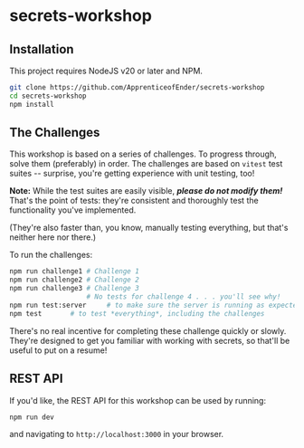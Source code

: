# secrets-workshop

## Installation

This project requires NodeJS v20 or later and NPM.

```bash
git clone https://github.com/ApprenticeofEnder/secrets-workshop
cd secrets-workshop
npm install
```

## The Challenges

This workshop is based on a series of challenges. To progress through, solve them (preferably) in order.
The challenges are based on `vitest` test suites -- surprise, you're getting experience with unit testing, too!

**Note:** While the test suites are easily visible, **_please do not modify them!_**
That's the point of tests: they're consistent and thoroughly test the functionality you've implemented.

(They're also faster than, you know, manually testing everything, but that's neither here nor there.)

To run the challenges:

```bash
npm run challenge1 # Challenge 1
npm run challenge2 # Challenge 2
npm run challenge3 # Challenge 3
                   # No tests for challenge 4 . . . you'll see why!
npm run test:server     # to make sure the server is running as expected
npm test       # to test *everything*, including the challenges
```

There's no real incentive for completing these challenge quickly or slowly.
They're designed to get you familiar with working with secrets, so that'll be useful to put on a resume!

## REST API

If you'd like, the REST API for this workshop can be used by running:
```bash
npm run dev
```
and navigating to `http://localhost:3000` in your browser.
